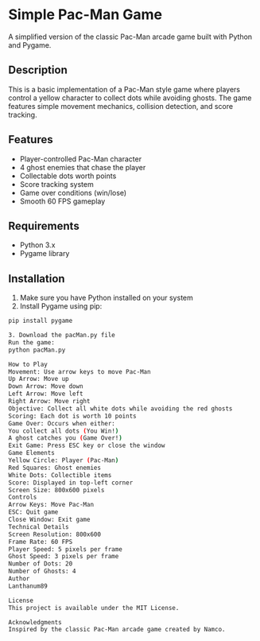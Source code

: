 # Simple Pac-Man Game

A simplified version of the classic Pac-Man arcade game built with Python and Pygame.

## Description

This is a basic implementation of a Pac-Man style game where players control a yellow character to collect dots while avoiding ghosts. The game features simple movement mechanics, collision detection, and score tracking.

## Features

- Player-controlled Pac-Man character
- 4 ghost enemies that chase the player
- Collectable dots worth points
- Score tracking system
- Game over conditions (win/lose)
- Smooth 60 FPS gameplay

## Requirements

- Python 3.x
- Pygame library

## Installation

1. Make sure you have Python installed on your system
2. Install Pygame using pip:
```bash
pip install pygame

3. Download the pacMan.py file
Run the game:
python pacMan.py

How to Play
Movement: Use arrow keys to move Pac-Man
Up Arrow: Move up
Down Arrow: Move down
Left Arrow: Move left
Right Arrow: Move right
Objective: Collect all white dots while avoiding the red ghosts
Scoring: Each dot is worth 10 points
Game Over: Occurs when either:
You collect all dots (You Win!)
A ghost catches you (Game Over!)
Exit Game: Press ESC key or close the window
Game Elements
Yellow Circle: Player (Pac-Man)
Red Squares: Ghost enemies
White Dots: Collectible items
Score: Displayed in top-left corner
Screen Size: 800x600 pixels
Controls
Arrow Keys: Move Pac-Man
ESC: Quit game
Close Window: Exit game
Technical Details
Screen Resolution: 800x600
Frame Rate: 60 FPS
Player Speed: 5 pixels per frame
Ghost Speed: 3 pixels per frame
Number of Dots: 20
Number of Ghosts: 4
Author
Lanthanum89

License
This project is available under the MIT License.

Acknowledgments
Inspired by the classic Pac-Man arcade game created by Namco.